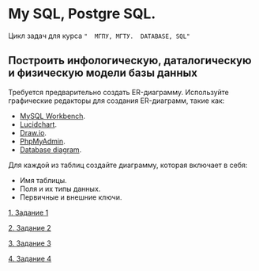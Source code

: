 # My SQL, Postgre SQL.

Цикл задач для курса `"  МГПУ, МГТУ.  DATABASE, SQL"`
## Построить инфологическую, даталогическую и физическую модели базы данных
Требуется предварительно создать ER-диаграмму. Используйте графические редакторы для создания ER-диаграмм, такие как:
- [MySQL Workbench](https://www.mysql.com/products/workbench/).
- [Lucidchart](https://www.lucidchart.com/pages/?).
- [Draw.io](https://www.drawio.com/).
- [PhpMyAdmin](http://95.131.149.21:8080/phpmyadmin/).
- [Database diagram](https://databasediagram.com/app).

Для каждой из таблиц создайте диаграмму, которая включает в себя:
- Имя таблицы.
- Поля и их типы данных.
- Первичные и внешние ключи. 

[1. Задание 1](TASKS/Task1.md)

[2. Задание 2](TASKS/Task2.md)

[3. Задание 3](TASKS/Task3.md)

[4. Задание 4](TASKS/Task4.md)
